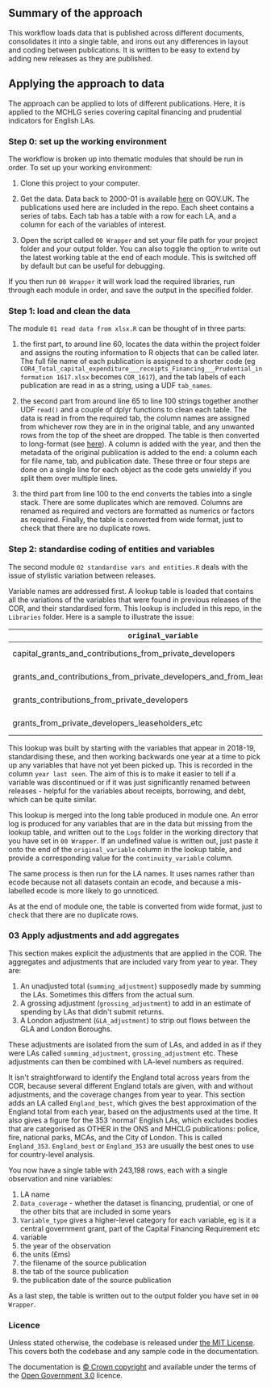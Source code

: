 ## Summary of the approach
This workflow loads data that is published across different documents, consolidates it into a single table, and irons out any differences in layout and coding between publications. It is written to be easy to extend by adding new releases as they are published.

## Applying the approach to data
The approach can be applied to lots of different publications. Here, it is applied to the MCHLG series covering capital financing and prudential indicators for English LAs. 

### Step 0: set up the working environment
The workflow is broken up into thematic modules that should be run in order. To set up your working environment:
1. Clone this project to your computer.

2. Get the data. Data back to 2000-01 is available [here](https://www.gov.uk/government/collections/local-authority-capital-expenditure-receipts-and-financing) on GOV.UK. The publications used here are included in the repo. Each sheet contains a series of tabs. Each tab has a table with a row for each LA, and a column for each of the variables of interest. 

3. Open the script called `00 Wrapper` and set your file path for your project folder and your output folder. You can also toggle the option to write out the latest working table at the end of each module. This is switched off by default but can be useful for debugging.

If you then run `00 Wrapper` it will work load the required libraries, run through each module in order, and save the output in the specified folder.

### Step 1: load and clean the data
The module `01 read data from xlsx.R` can be thought of in three parts:
1. the first part, to around line 60, locates the data within the project folder and assigns the routing information to R objects that can be called later. The full file name of each publication is assigned to a shorter code (eg `COR4_Total_capital_expenditure___receipts_Financing___Prudential_information 1617.xlsx` becomes `COR_1617`), and the tab labels of each publication are read in as a string, using a UDF `tab_names`.

2. the second part from around line 65 to line 100 strings together another UDF `read()` and a couple of dplyr functions to clean each table. The data is read in from the required tab, the column names are assigned from whichever row they are in in the original table, and any unwanted rows from the top of the sheet are dropped. The table is then converted to long-format (see [here](https://en.wikipedia.org/wiki/Wide_and_narrow_data)). A column is added with the year, and then the metadata of the original publication is added to the end: a column each for file name, tab, and publication date. These three or four steps are done on a single line for each object as the code gets unwieldy if you split them over multiple lines.

3. the third part from line 100 to the end converts the tables into a single stack. There are some duplicates which are removed. Columns are renamed as required and vectors are formatted as numerics or factors as required. Finally, the table is converted from wide format, just to check that there are no duplicate rows. 

### Step 2: standardise coding of entities and variables
The second module `02 standardise vars and entities.R` deals with the issue of stylistic variation between releases. 

Variable names are addressed first. A lookup table is loaded that contains all the variations of the variables that were found in previous releases of the COR, and their standardised form. This lookup is included in this repo, in the `Libraries` folder. Here is a sample to illustrate the issue:

|`original_variable`|`continuity_variable`|
|---|---|
|capital_grants_and_contributions_from_private_developers|Developer contributions|
|grants_and_contributions_from_private_developers_and_from_leaseholders_etc|Developer contributions|
|grants_contributions_from_private_developers|Developer contributions|
|grants_from_private_developers_leaseholders_etc|Developer contributions|

This lookup was built by starting with the variables that appear in 2018-19, standardising these, and then working backwards one year at a time to pick up any variables that have not yet been picked up. This is recorded in the column `year last seen`. The aim of this is to make it easier to tell if a variable was discontinued or if it was just significantly renamed between releases - helpful for the variables about receipts, borrowing, and debt, which can be quite similar.

This lookup is merged into the long table produced in module one. An error log is produced for any variables that are in the data but missing from the lookup table, and written out to the `Logs` folder in the working directory that you have set in `00 Wrapper`. If an undefined value is written out, just paste it onto the end of the `original_variable` column in the lookup table, and provide a corresponding value for the `continuity_variable` column. 

The same process is then run for the LA names. It uses names rather than ecode because not all datasets contain an ecode, and because a mis-labelled ecode is more likely to go unnoticed. 

As at the end of module one, the table is converted from wide format, just to check that there are no duplicate rows. 

### 03 Apply adjustments and add aggregates
This section makes explicit the adjustments that are applied in the COR. The aggregates and adjustments that are included vary from year to year. They are:
1. An unadjusted total (`summing_adjustment`) supposedly made by summing the LAs. Sometimes this differs from the actual sum.
2. A grossing adjustment (`grossing_adjustment`) to add in an estimate of spending by LAs that didn't submit returns.
3. A London adjustment (`GLA_adjustment`) to strip out flows between the GLA and London Boroughs. 

These adjustments are isolated from the sum of LAs, and added in as if they were LAs called `summing_adjustment`, `grossing_adjustment` etc. These adjustments can then be combined with LA-level numbers as required.

It isn't straightforward to identify the England total across years from the COR, because several different England totals are given, with and without adjustments, and the coverage changes from year to year. This section adds an LA called `England_best`, which gives the best approximation of the England total from each year, based on the adjustments used at the time. It also gives a figure for the 353 'normal' English LAs, which excludes bodies that are categorised as OTHER in the ONS and MHCLG publications: police, fire, national parks, MCAs, and the City of London. This is called `England_353`. `England_best` or `England_353` are usually the best ones to use for country-level analysis.

You now have a single table with 243,198 rows, each with a single observation and nine variables:
1. LA name
2. `Data_coverage` - whether the dataset is financing, prudential, or one of the other bits that are included in some years
3. `Variable_type` gives a higher-level category for each variable, eg is it a central government grant, part of the Capital Financing Requirement etc
4. variable
5. the year of the observation
6. the units (£ms)
7. the filename of the source publication
8. the tab of the source publication
9. the publication date of the source publication

As a last step, the table is written out to the output folder you have set in `00 Wrapper`.

### Licence
Unless stated otherwise, the codebase is released under [the MIT License](https://github.com/OW-HGR/Debt-and-investment-quarterly/blob/master/LICENCE.txt). This covers both the codebase and any sample code in the documentation.

The documentation is [© Crown copyright](https://www.nationalarchives.gov.uk/information-management/re-using-public-sector-information/uk-government-licensing-framework/crown-copyright/) and available under the terms of the [Open Government 3.0](http://www.nationalarchives.gov.uk/doc/open-government-licence/version/3/) licence.
